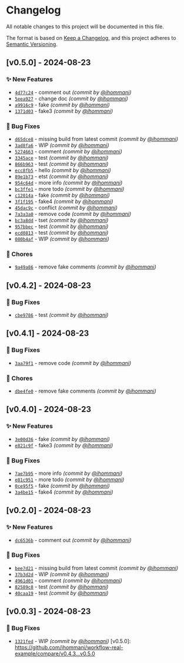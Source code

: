 # Changelog
All notable changes to this project will be documented in this file.

The format is based on [Keep a Changelog](https://keepachangelog.com/en/1.0.0/),
and this project adheres to [Semantic Versioning](https://semver.org/spec/v2.0.0.html).

## [v0.5.0] - 2024-08-23
### :sparkles: New Features
- [`4d77c24`](https://github.com/ihommani/workflow-real-example/commit/4d77c243d611cbe89b9886ae3a1178937d8fee9f) - comment out *(commit by [@ihommani](https://github.com/ihommani))*
- [`5eea927`](https://github.com/ihommani/workflow-real-example/commit/5eea927041f9ecb85b6b1e49cc25950afb5fc337) - change doc *(commit by [@ihommani](https://github.com/ihommani))*
- [`a9916c9`](https://github.com/ihommani/workflow-real-example/commit/a9916c946956ea05d65c79ca163656d16d891dba) - fake *(commit by [@ihommani](https://github.com/ihommani))*
- [`1371d03`](https://github.com/ihommani/workflow-real-example/commit/1371d036c4810343e73a2ebc09a863ba44929c71) - fake3 *(commit by [@ihommani](https://github.com/ihommani))*

### :bug: Bug Fixes
- [`d65dce8`](https://github.com/ihommani/workflow-real-example/commit/d65dce8a00854d94c92058fed00e23a921eb45ad) - missing build from latest commit *(commit by [@ihommani](https://github.com/ihommani))*
- [`3ad8fa6`](https://github.com/ihommani/workflow-real-example/commit/3ad8fa6b758e5c569c511066f612879cf50a5eaa) - WIP *(commit by [@ihommani](https://github.com/ihommani))*
- [`5274663`](https://github.com/ihommani/workflow-real-example/commit/527466395e4ee3aa130af4558520b736506d7078) - comment *(commit by [@ihommani](https://github.com/ihommani))*
- [`3345ace`](https://github.com/ihommani/workflow-real-example/commit/3345ace5a7039ad6552b1140942b8fee8ca006d4) - test *(commit by [@ihommani](https://github.com/ihommani))*
- [`866b963`](https://github.com/ihommani/workflow-real-example/commit/866b96342b980e1ab29fc91d00275c3105b36141) - test *(commit by [@ihommani](https://github.com/ihommani))*
- [`ecc8fb5`](https://github.com/ihommani/workflow-real-example/commit/ecc8fb50fd7641f96e15a66cadd370197d00caef) - hello *(commit by [@ihommani](https://github.com/ihommani))*
- [`89e1b73`](https://github.com/ihommani/workflow-real-example/commit/89e1b738ea5b99504775fb4bfe243c8cdd3db377) - etst *(commit by [@ihommani](https://github.com/ihommani))*
- [`954c64d`](https://github.com/ihommani/workflow-real-example/commit/954c64dad69d1d202418c9660e510d20f7567f31) - more info *(commit by [@ihommani](https://github.com/ihommani))*
- [`bc3ffe1`](https://github.com/ihommani/workflow-real-example/commit/bc3ffe1008a526d5cb1410a9124006ed9b08fbd4) - more todo *(commit by [@ihommani](https://github.com/ihommani))*
- [`c12014a`](https://github.com/ihommani/workflow-real-example/commit/c12014af456d4d11bd2eccab8a9591b4a426c3ee) - fake *(commit by [@ihommani](https://github.com/ihommani))*
- [`3f1f195`](https://github.com/ihommani/workflow-real-example/commit/3f1f1953b1c014c3cbe1c91c5906bc6dbd914e90) - fake4 *(commit by [@ihommani](https://github.com/ihommani))*
- [`45dac9c`](https://github.com/ihommani/workflow-real-example/commit/45dac9cce59639c8bc75ce54c23840edd55eb8e9) - conflict *(commit by [@ihommani](https://github.com/ihommani))*
- [`7a3a3a0`](https://github.com/ihommani/workflow-real-example/commit/7a3a3a0d3318bc80532290a2cdaaec61790419d4) - remove code *(commit by [@ihommani](https://github.com/ihommani))*
- [`bc3a8dd`](https://github.com/ihommani/workflow-real-example/commit/bc3a8dd010da57de64dd11f2e981f6116713906e) - tset *(commit by [@ihommani](https://github.com/ihommani))*
- [`957bbec`](https://github.com/ihommani/workflow-real-example/commit/957bbec3aff53c968eca23c1ab2b1d365d483575) - test *(commit by [@ihommani](https://github.com/ihommani))*
- [`ecd0813`](https://github.com/ihommani/workflow-real-example/commit/ecd08135ea63c9d73776b564690c148557cd5d20) - test *(commit by [@ihommani](https://github.com/ihommani))*
- [`080b4af`](https://github.com/ihommani/workflow-real-example/commit/080b4af900804a6ec40897d6a3099204474a5c7b) - WIP *(commit by [@ihommani](https://github.com/ihommani))*

### :wrench: Chores
- [`9a49a86`](https://github.com/ihommani/workflow-real-example/commit/9a49a863f7c1a3666640caf5e18ac383b15a9821) - remove fake comments *(commit by [@ihommani](https://github.com/ihommani))*


## [v0.4.2] - 2024-08-23
### :bug: Bug Fixes
- [`cbe9786`](https://github.com/ihommani/workflow-real-example/commit/cbe97869e1064bb09ec746a7ff3e1c0495f0e567) - test *(commit by [@ihommani](https://github.com/ihommani))*


## [v0.4.1] - 2024-08-23
### :bug: Bug Fixes
- [`3aa79f1`](https://github.com/ihommani/workflow-real-example/commit/3aa79f11eca32848ef3e73bf1ba32c52ebaeeec2) - remove code *(commit by [@ihommani](https://github.com/ihommani))*

### :wrench: Chores
- [`dbe4fe0`](https://github.com/ihommani/workflow-real-example/commit/dbe4fe0d6f65d833af27295b1c0d0c799f4fde81) - remove fake comments *(commit by [@ihommani](https://github.com/ihommani))*


## [v0.4.0] - 2024-08-23
### :sparkles: New Features
- [`3e00d36`](https://github.com/ihommani/workflow-real-example/commit/3e00d36ae26351e6861da8dd86c89d8fb44eb80f) - fake *(commit by [@ihommani](https://github.com/ihommani))*
- [`e821c9f`](https://github.com/ihommani/workflow-real-example/commit/e821c9fdf2260ae2bba4e1b058f22db4be24e1a2) - fake3 *(commit by [@ihommani](https://github.com/ihommani))*

### :bug: Bug Fixes
- [`7ae7b95`](https://github.com/ihommani/workflow-real-example/commit/7ae7b95d967c4b473c50f8d0d438f64beca433b9) - more info *(commit by [@ihommani](https://github.com/ihommani))*
- [`e81c951`](https://github.com/ihommani/workflow-real-example/commit/e81c951bc6d7b0fa821c2f719cafcb82cd566853) - more todo *(commit by [@ihommani](https://github.com/ihommani))*
- [`0ce95f5`](https://github.com/ihommani/workflow-real-example/commit/0ce95f57c205850c1ad6f876ac0b8ecb3d752d7d) - fake *(commit by [@ihommani](https://github.com/ihommani))*
- [`3a4be15`](https://github.com/ihommani/workflow-real-example/commit/3a4be15b2946572db0ea6b983d2cb1564c59b03b) - fake4 *(commit by [@ihommani](https://github.com/ihommani))*


## [v0.2.0] - 2024-08-23
### :sparkles: New Features
- [`dc6536b`](https://github.com/ihommani/workflow-real-example/commit/dc6536bf188539d761c7b789a6c37f28e88a2e6c) - comment out *(commit by [@ihommani](https://github.com/ihommani))*

### :bug: Bug Fixes
- [`bee7d21`](https://github.com/ihommani/workflow-real-example/commit/bee7d215de06f15bc8999d65681235977e96ccc8) - missing build from latest commit *(commit by [@ihommani](https://github.com/ihommani))*
- [`37b3d2d`](https://github.com/ihommani/workflow-real-example/commit/37b3d2d97214d2e25da81fa3631cb09e9d2fca20) - WIP *(commit by [@ihommani](https://github.com/ihommani))*
- [`4961d01`](https://github.com/ihommani/workflow-real-example/commit/4961d01b376b910a867a3ef42555566e4fb6ebf1) - comment *(commit by [@ihommani](https://github.com/ihommani))*
- [`82589c8`](https://github.com/ihommani/workflow-real-example/commit/82589c868d7ea15d41aadebebe0a04cd85858c36) - test *(commit by [@ihommani](https://github.com/ihommani))*
- [`40caa19`](https://github.com/ihommani/workflow-real-example/commit/40caa19c284416ed36ce01fcfc36f810ee437088) - test *(commit by [@ihommani](https://github.com/ihommani))*


## [v0.0.3] - 2024-08-23
### :bug: Bug Fixes
- [`1321fed`](https://github.com/ihommani/workflow-real-example/commit/1321fedbb9032679831a7f3dfd3ed0cc36e5a302) - WIP *(commit by [@ihommani](https://github.com/ihommani))*
[v0.5.0]: https://github.com/ihommani/workflow-real-example/compare/v0.4.3...v0.5.0
